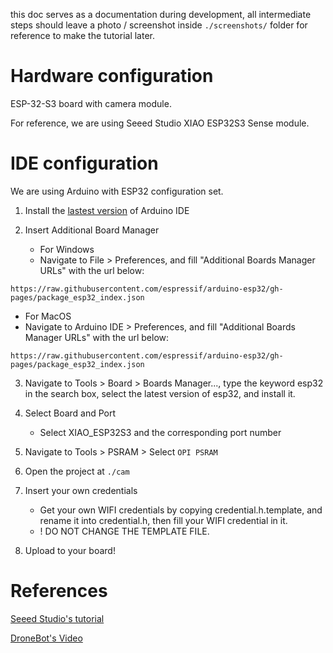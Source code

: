 this doc serves as a documentation during development, all intermediate steps should leave a photo / screenshot inside `./screenshots/` folder for reference to make the tutorial later.

# Hardware configuration

ESP-32-S3 board with camera module.

For reference, we are using Seeed Studio XIAO ESP32S3 Sense module.

# IDE configuration

We are using Arduino with ESP32 configuration set.

1. Install the [lastest version](https://www.arduino.cc/en/software) of Arduino IDE

2. Insert Additional Board Manager

   - For Windows
   - Navigate to File > Preferences, and fill "Additional Boards Manager URLs" with the url below:

```plaintext
https://raw.githubusercontent.com/espressif/arduino-esp32/gh-pages/package_esp32_index.json
```

- For MacOS
- Navigate to Arduino IDE > Preferences, and fill "Additional Boards Manager URLs" with the url below:

```plaintext
https://raw.githubusercontent.com/espressif/arduino-esp32/gh-pages/package_esp32_index.json
```

3. Navigate to Tools > Board > Boards Manager..., type the keyword esp32 in the search box, select the latest version of esp32, and install it.

4. Select Board and Port

   - Select XIAO_ESP32S3 and the corresponding port number

5. Navigate to Tools > PSRAM > Select `OPI PSRAM`

6. Open the project at `./cam`

7. Insert your own credentials

   - Get your own WIFI credentials by copying credential.h.template, and rename it into credential.h, then fill your WIFI credential in it.
   - ! DO NOT CHANGE THE TEMPLATE FILE.

8. Upload to your board!

# References

[Seeed Studio's tutorial](https://wiki.seeedstudio.com/xiao_esp32s3_getting_started/)

[DroneBot's Video](https://www.youtube.com/watch?v=qNzlytUdB_Q)
